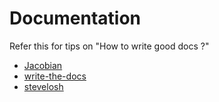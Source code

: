 # Documentation

Refer this for tips on "How to write good docs ?"

- [Jacobian](https://jacobian.org/2009/nov/10/what-to-write/)
- [write-the-docs](https://www.writethedocs.org/)
- [stevelosh](https://stevelosh.com/blog/2013/09/teach-dont-tell/)

